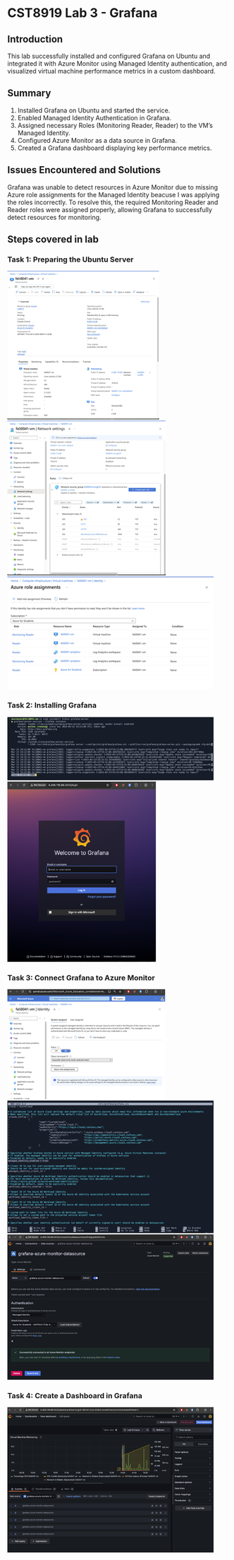 # CST8919 Lab 3 - Grafana

## Introduction
This lab successfully installed and configured Grafana on Ubuntu and integrated it with Azure Monitor using Managed Identity authentication, and visualized virtual machine performance metrics in a custom dashboard.

## Summary
1.	Installed Grafana on Ubuntu and started the service.
2.	Enabled Managed Identity Authentication in Grafana.
3.	Assigned necessary Roles (Monitoring Reader, Reader) to the VM’s Managed Identity.
4.	Configured Azure Monitor as a data source in Grafana.
5.	Created a Grafana dashboard displaying key performance metrics.

## Issues Encountered and Solutions
Grafana was unable to detect resources in Azure Monitor due to missing Azure role assignments for the Managed Identity beacuse I was applying the roles incorrectly. To resolve this, the required Monitoring Reader and Reader roles were assigned properly, allowing Grafana to successfully detect resources for monitoring.


## Steps covered in lab

### Task 1: Preparing the Ubuntu Server

![alt text](screenshots/task1/Picture1.png)
![alt text](screenshots/task1/Picture2.png)
![alt text](screenshots/task1/Picture3.png)
 
### Task 2: Installing Grafana

![alt text](screenshots/task2/Picture1.png)
![alt text](screenshots/task2/Picture2.png)

### Task 3: Connect Grafana to Azure Monitor

![alt text](screenshots/task3/Picture1.png)
![alt text](screenshots/task3/Picture2.png)
![alt text](screenshots/task3/Picture3.png)

### Task 4: Create a Dashboard in Grafana
 
![alt text](screenshots/task4/Picture1.png)


